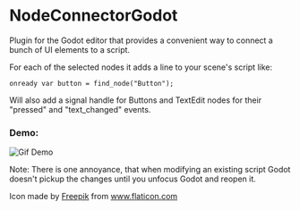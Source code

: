 # NodeConnectorGodot
Plugin for the Godot editor that provides a convenient way to connect a bunch of UI elements to a script.

For each of the selected nodes it adds a line to your scene's script like:

`onready var button = find_node("Button");`

Will also add a signal handle for Buttons and TextEdit nodes for their "pressed" and "text_changed" events.

### Demo:

![Gif Demo](demo.gif)


Note: There is one annoyance, that when modifying an existing script Godot doesn't pickup the changes until you unfocus Godot and reopen it.

Icon made by [Freepik](https://www.flaticon.com/authors/freepik) from www.flaticon.com
